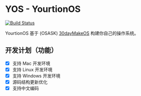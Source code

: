 # YOS - YourtionOS

[![Build Status](https://travis-ci.org/yourtion/YOS.svg?branch=master)](https://travis-ci.org/yourtion/YOS)

YourtionOS 基于 (OSASK) [30dayMakeOS](https://github.com/yourtion/30dayMakeOS) 构建你自己的操作系统。

## 开发计划（功能）

- [X] 支持 Mac 开发环境
- [X] 支持 Linux 开发环境
- [X] 支持 Windows 开发环境
- [X] 源码结构更新优化
- [X] 支持中文编码
